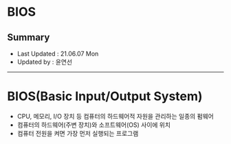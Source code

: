 BIOS
====================================
## Summary
- Last Updated : 21.06.07 Mon   
- Updated by : 윤연선
-----------------------------------

# BIOS(Basic Input/Output System)
* CPU, 메모리, I/O 장치 등 컴퓨터의 하드웨어적 자원을 관리하는 일종의 펌웨어
* 컴퓨터의 하드웨어(주변 장치)와 소프트웨어(OS) 사이에 위치
* 컴퓨터 전원을 켜면 가장 먼저 실행되는 프로그램



